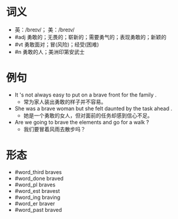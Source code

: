# 词义
- 英：/breɪv/； 美：/breɪv/
- #adj 勇敢的；无畏的；崭新的；需要勇气的；表现勇敢的；新颖的
- #vt 勇敢面对；冒(风险)；经受(困难)
- #n 勇敢的人；美洲印第安武士
# 例句
- It 's not always easy to put on a brave front for the family .
	- 常为家人装出勇敢的样子并不容易。
- She was a brave woman but she felt daunted by the task ahead .
	- 她是一个勇敢的女人，但对面前的任务却感到信心不足。
- Are we going to brave the elements and go for a walk ?
	- 我们要冒着风雨去散步吗？
# 形态
- #word_third braves
- #word_done braved
- #word_pl braves
- #word_est bravest
- #word_ing braving
- #word_er braver
- #word_past braved
